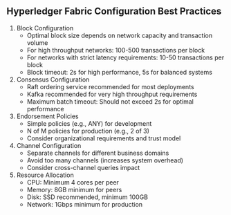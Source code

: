 ## Hyperledger Fabric Configuration Best Practices      

1. Block Configuration
   - Optimal block size depends on network capacity and transaction volume
   - For high throughput networks: 100-500 transactions per block
   - For networks with strict latency requirements: 10-50 transactions per block
   - Block timeout: 2s for high performance, 5s for balanced systems            
2. Consensus Configuration
   - Raft ordering service recommended for most deployments
   - Kafka recommended for very high throughput requirements
   - Maximum batch timeout: Should not exceed 2s for optimal performance
3. Endorsement Policies
   - Simple policies (e.g., ANY) for development
   - N of M policies for production (e.g., 2 of 3)
   - Consider organizational requirements and trust model
4. Channel Configuration
   - Separate channels for different business domains
   - Avoid too many channels (increases system overhead)
   - Consider cross-channel queries impact
5. Resource Allocation
   - CPU: Minimum 4 cores per peer
   - Memory: 8GB minimum for peers
   - Disk: SSD recommended, minimum 100GB
   - Network: 1Gbps minimum for production